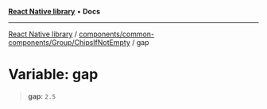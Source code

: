 [**React Native library**](../../../../../index.md) • **Docs**

***

[React Native library](../../../../../modules.md) / [components/common-components/Group/ChipsIfNotEmpty](../index.md) / gap

# Variable: gap

> **gap**: `2.5`
